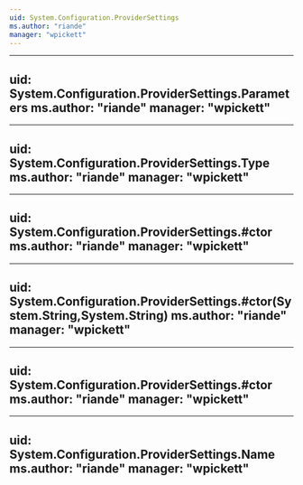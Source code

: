 ```yaml
---
uid: System.Configuration.ProviderSettings
ms.author: "riande"
manager: "wpickett"
---
```


---
uid: System.Configuration.ProviderSettings.Parameters
ms.author: "riande"
manager: "wpickett"
---

---
uid: System.Configuration.ProviderSettings.Type
ms.author: "riande"
manager: "wpickett"
---

---
uid: System.Configuration.ProviderSettings.#ctor
ms.author: "riande"
manager: "wpickett"
---

---
uid: System.Configuration.ProviderSettings.#ctor(System.String,System.String)
ms.author: "riande"
manager: "wpickett"
---

---
uid: System.Configuration.ProviderSettings.#ctor
ms.author: "riande"
manager: "wpickett"
---

---
uid: System.Configuration.ProviderSettings.Name
ms.author: "riande"
manager: "wpickett"
---
